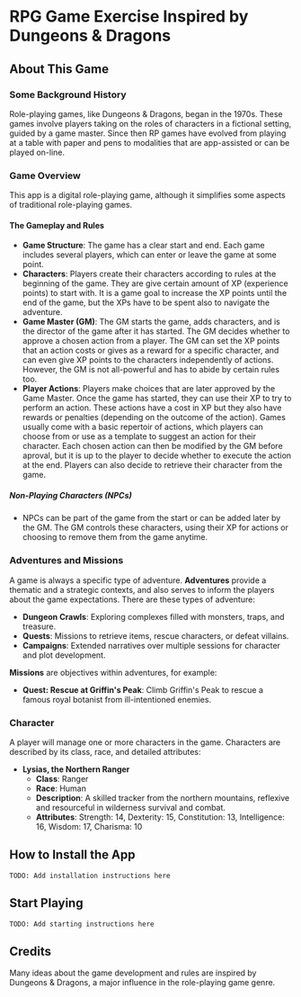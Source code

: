 # RPG Game Exercise Inspired by Dungeons & Dragons

## About This Game

### Some Background History

Role-playing games, like Dungeons & Dragons, began in the 1970s. These games involve players taking on the roles of characters in a fictional setting, guided by a game master. Since then RP games have evolved from playing at a table with paper and pens to modalities that are app-assisted or can be played on-line.

### Game Overview

This app is a digital role-playing game, although it simplifies some aspects of traditional role-playing games.

#### The Gameplay and Rules

- **Game Structure**: The game has a clear start and end. Each game includes several players, which can enter or leave the game at some point.
- **Characters**: Players create their characters according to rules at the beginning of the game. They are give certain amount of XP (experience points) to start with. It is a game goal to increase the XP points until the end of the game, but the XPs have to be spent also to navigate the adventure.
- **Game Master (GM)**: The GM starts the game, adds characters, and is the director of the game after it has started. The GM decides whether to approve a chosen action from a player. The GM can set the XP points that an action costs or gives as a reward for a specific character, and can even give XP points to the characters independently of actions. However, the GM is not all-powerful and has to abide by certain rules too. 
- **Player Actions**: Players make choices that are later approved by the Game Master. Once the game has started, they can use their XP to try to perform an action. These actions have a cost in XP but they also have rewards or penalties (depending on the outcome of the action). Games usually come with a basic repertoir of actions, which players can choose from or use as a template to suggest an action for their character. Each chosen action can then be modified by the GM before aproval, but it is up to the player to decide whether to execute the action at the end. Players can also decide to retrieve their character from the game.

##### Non-Playing Characters (NPCs)

- NPCs can be part of the game from the start or can be added later by the GM. The GM controls these characters, using their XP for actions or choosing to remove them from the game anytime.

### Adventures and Missions

A game is always a specific type of adventure. **Adventures** provide a thematic and a strategic contexts, and also serves to inform the players about the game expectations. There are these types of adventure:
- **Dungeon Crawls**: Exploring complexes filled with monsters, traps, and treasure.
- **Quests**: Missions to retrieve items, rescue characters, or defeat villains.
- **Campaigns**: Extended narratives over multiple sessions for character and plot development.

**Missions** are objectives within adventures, for example:
- **Quest: Rescue at Griffin's Peak**: Climb Griffin's Peak to rescue a famous royal botanist from ill-intentioned enemies.

### Character 

A player will manage one or more characters in the game. Characters are described by its class, race, and detailed attributes:
- **Lysias, the Northern Ranger**
  - **Class**: Ranger
  - **Race**: Human
  - **Description**: A skilled tracker from the northern mountains, reflexive and resourceful in wilderness survival and combat.
  - **Attributes**: Strength: 14, Dexterity: 15, Constitution: 13, Intelligence: 16, Wisdom: 17, Charisma: 10

## How to Install the App

`TODO: Add installation instructions here`

## Start Playing

`TODO: Add starting instructions here`

## Credits

Many ideas about the game development and rules are inspired by Dungeons & Dragons, a major influence in the role-playing game genre.

